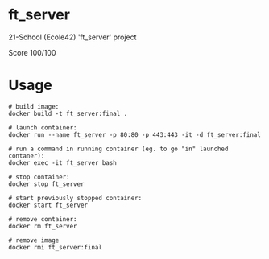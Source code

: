 # ft_server
21-School (Ecole42) 'ft_server' project 

Score 100/100

# Usage

```shell
# build image:
docker build -t ft_server:final .

# launch container:
docker run --name ft_server -p 80:80 -p 443:443 -it -d ft_server:final

# run a command in running container (eg. to go "in" launched contaner):
docker exec -it ft_server bash

# stop container:
docker stop ft_server

# start previously stopped container:
docker start ft_server

# remove container:
docker rm ft_server

# remove image
docker rmi ft_server:final
```
